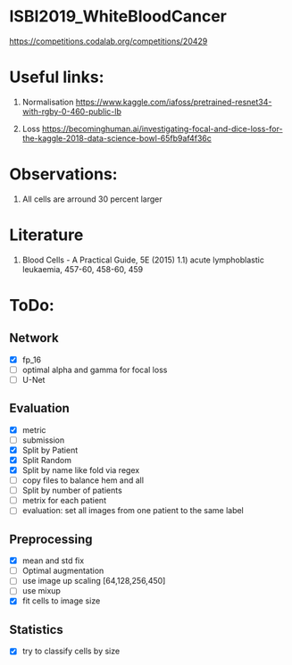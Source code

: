# ISBI2019_WhiteBloodCancer
https://competitions.codalab.org/competitions/20429


#  Useful links:

1) Normalisation
https://www.kaggle.com/iafoss/pretrained-resnet34-with-rgby-0-460-public-lb

2) Loss
https://becominghuman.ai/investigating-focal-and-dice-loss-for-the-kaggle-2018-data-science-bowl-65fb9af4f36c

# Observations:

1) All cells are arround 30 percent larger

# Literature
1) Blood Cells - A Practical Guide, 5E (2015)
1.1) acute lymphoblastic leukaemia, 457-60, 458-60, 459


# ToDo:

## Network
- [x] fp_16
- [ ] optimal alpha and gamma for focal loss
- [ ] U-Net

## Evaluation
- [x] metric
- [ ] submission
- [x] Split by Patient
- [x] Split Random
- [x] Split by name like fold via regex
- [ ] copy files to balance hem and all
- [ ] Split by number of patients
- [ ] metrix for each patient
- [ ] evaluation: set all images from one patient to the same label

## Preprocessing
- [x] mean and std fix
- [ ] Optimal augmentation
- [ ] use image up scaling [64,128,256,450]
- [ ] use mixup
- [x] fit cells to image size

## Statistics
- [x] try to classify cells by size
